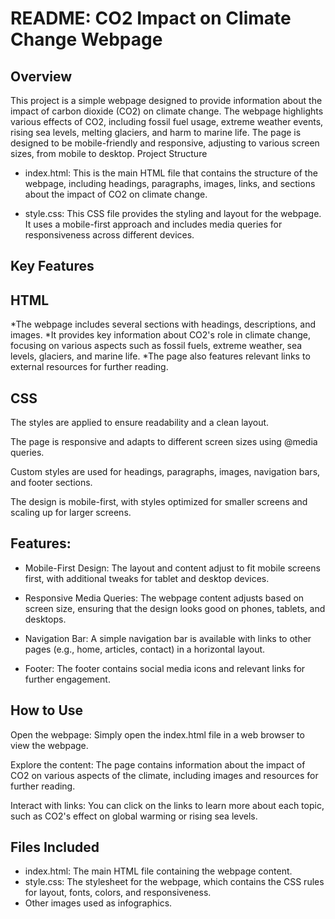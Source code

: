 # README: CO2 Impact on Climate Change Webpage
## Overview
This project is a simple webpage designed to provide information about the impact of carbon dioxide (CO2) on climate change. The webpage highlights various effects of CO2, including fossil fuel usage, extreme weather events, rising sea levels, melting glaciers, and harm to marine life. The page is designed to be mobile-friendly and responsive, adjusting to various screen sizes, from mobile to desktop.
Project Structure
* index.html: This is the main HTML file that contains the structure of the webpage, including headings, paragraphs, images, links, and sections about the impact of CO2 on climate change.

* style.css: This CSS file provides the styling and layout for the webpage. It uses a mobile-first approach and includes media queries for responsiveness across different devices.

## Key Features
## HTML
*The webpage includes several sections with headings, descriptions, and images.
*It provides key information about CO2's role in climate change, focusing on various aspects such as fossil fuels, extreme weather, sea levels, glaciers, and marine life.
*The page also features relevant links to external resources for further reading.

## CSS
The styles are applied to ensure readability and a clean layout.


The page is responsive and adapts to different screen sizes using @media queries.

Custom styles are used for headings, paragraphs, images, navigation bars, and footer sections.

The design is mobile-first, with styles optimized for smaller screens and scaling up for larger screens.

## Features:
* Mobile-First Design: The layout and content adjust to fit mobile screens first, with additional tweaks for tablet and desktop devices.

* Responsive Media Queries: The webpage content adjusts based on screen size, ensuring that the design looks good on phones, tablets, and desktops.

* Navigation Bar: A simple navigation bar is available with links to other pages (e.g., home, articles, contact) in a horizontal layout.

* Footer: The footer contains social media icons and relevant links for further engagement.


## How to Use
Open the webpage: Simply open the index.html file in a web browser to view the webpage.

Explore the content: The page contains information about the impact of CO2 on various aspects of the climate, including images and resources for further reading.

Interact with links: You can click on the links to learn more about each topic, such as CO2's effect on global warming or rising sea levels.


## Files Included
* index.html: The main HTML file containing the webpage content.
* style.css: The stylesheet for the webpage, which contains the CSS rules for layout, fonts, colors, and responsiveness.
* Other images used as infographics.
